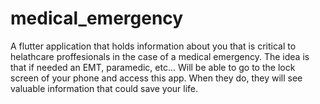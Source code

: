 # medical_emergency

A flutter application that holds information about you that is critical to helathcare proffesionals in the case of a medical emergency.
The idea is that if needed an EMT, paramedic, etc... Will be able to go to the lock screen of your phone and access this app.
When they do, they will see valuable information that could save your life.
